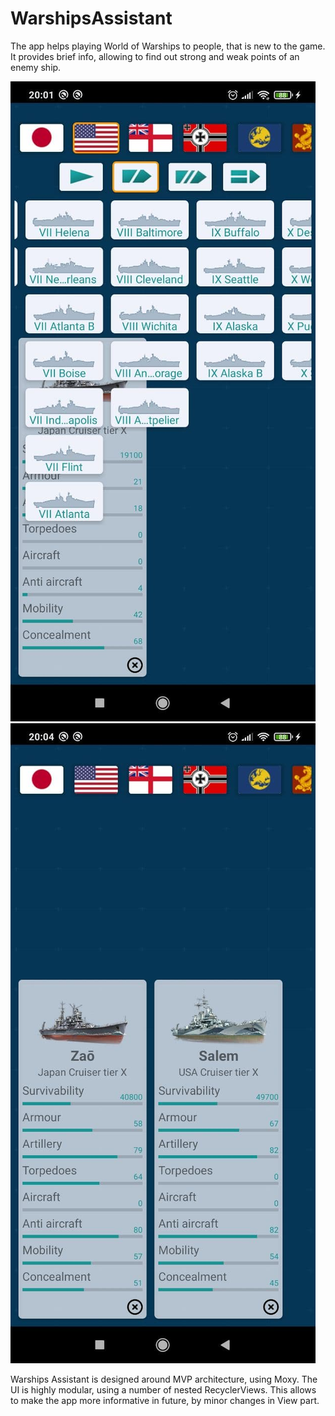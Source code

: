 # WarshipsAssistant

The app helps playing World of Warships to people, that is new to the game. It provides brief info, allowing to find out strong and weak points of an enemy ship.

![alt text](https://github.com/DrPlacid/WarshipsAssistant/blob/master/photo_2020-11-04_20-04-44.jpg?raw=true)
![alt text](https://github.com/DrPlacid/WarshipsAssistant/blob/master/photo_2020-11-04_20-04-59.jpg?raw=true)

Warships Assistant is designed around MVP architecture, using Moxy. The UI is highly modular, using a number of nested RecyclerViews. This allows to make the app more informative in future, by minor changes in View part.
